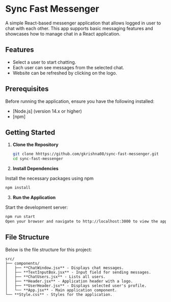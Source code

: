# **Sync Fast Messenger**

A simple React-based messenger application that allows logged in user to chat with each other. This app supports basic messaging features and showcases how to manage chat in a React application.

## Features

- Select a user to start chatting.
- Each user can see messages from the selected chat.
- Website can be refreshed by clicking on the logo.

## Prerequisites

Before running the application, ensure you have the following installed:

- [Node.js] (version 14.x or higher)
- [npm]

## Getting Started

1. **Clone the Repository**

   ```bash
   git clone hhttps://github.com/gkrishna08/sync-fast-messenger.git
   cd sync-fast-messenger
   ```

2. **Install Dependencies**

Install the necessary packages using npm
   ```bash
   npm install
   ```

3. **Run the Application**

Start the development server:
   ```bash
   npm run start
   Open your browser and navigate to http://localhost:3000 to view the application.
   ```
## File Structure

Below is the file structure for this project:

```plaintext
src/
├── components/
│   ├── **ChatWindow.jsx** - Displays chat messages.
│   ├── **TextInputBox.jsx** - Input field for sending messages.
│   ├── **ChatUsers.jsx** - Lists all users.
│   ├── **Header.jsx** - Application header with a logo.
│   ├── **UserHeader.jsx** - Displays selected user's profile.
│   └── **App.jsx** - Main application component.
└── **Style.css** - Styles for the application.

